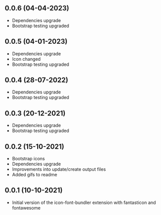 ## 0.0.6 (04-04-2023)
- Dependencies upgrade
- Bootstrap testing upgraded

## 0.0.5 (04-01-2023)
- Dependencies upgrade
- Icon changed
- Bootstrap testing upgraded

## 0.0.4 (28-07-2022)
- Dependencies upgrade
- Bootstrap testing upgraded

## 0.0.3 (20-12-2021)
- Dependencies upgrade
- Bootstrap testing upgraded

## 0.0.2 (15-10-2021)
- Bootstrap icons
- Dependencies upgrade
- Improvements into update/create output files
- Added gifs to readme

## 0.0.1 (10-10-2021)

- Initial version of the icon-font-bundler extension with fantasticon and fontawesome

